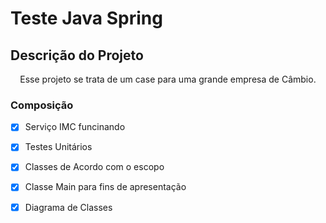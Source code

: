 # Teste Java Spring

## Descrição do Projeto
<p align="center">Esse projeto se trata de um case para uma grande empresa de Câmbio.</p>

### Composição

- [x] Serviço IMC funcinando
- [x] Testes Unitários
- [x] Classes de Acordo com o escopo
- [x] Classe Main para fins de apresentação
- [x] Diagrama de Classes 

